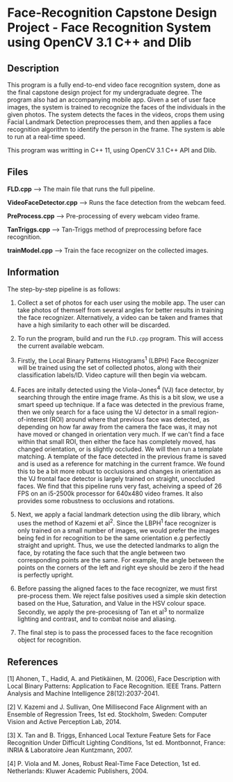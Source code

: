 # Face-Recognition Capstone Design Project - Face Recognition System using OpenCV 3.1 C++ and Dlib

## Description

This program is a fully end-to-end video face recognition system, done as the final capstone design project for my undergraduate degree. The program also had an accompanying mobile app. Given a set of user face images, the system is trained to recognize the faces of the individuals in the given photos. The system detects the faces in the videos, crops them using Facial Landmark Detection preprocesses them, and then applies a face recognition algorithm to identify the person in the frame. The system is able to run at a real-time speed.

This program was writting in C++ 11, using OpenCV 3.1 C++ API and Dlib. 

## Files

**FLD.cpp** --> The main file that runs the full pipeline.

**VideoFaceDetector.cpp** --> Runs the face detection from the webcam feed.

**PreProcess.cpp** --> Pre-processing of every webcam video frame.

**TanTriggs.cpp** --> Tan-Triggs method of preprocessing before face recognition. 

**trainModel.cpp** --> Train the face recognizer on the collected images. 

## Information

The step-by-step pipeline is as follows:

1. Collect a set of photos for each user using the mobile app. The user can take photos of themself from several angles for better results in training the face recognizer. Alternatively, a video can be taken and frames that have a high similarity to each other will be discarded. 

2. To run the program, build and run the `FLD.cpp` program. This will access the current available webcam. 

3. Firstly, the Local Binary Patterns Histograms<sup>1</sup> (LBPH) Face Recognizer will be trained using the set of collected photos, along with their classification labels/ID. Video capture will then begin via webcam. 

4. Faces are initally detected using the Viola-Jones<sup>4</sup> (VJ) face detector, by searching through the entire image frame. As this is a bit slow, we use a smart speed up technique. If a face was detected in the previous frame, then we only search for a face using the VJ detector in a small region-of-interest (ROI) around where that previous face was detected, as depending on how far away from the camera the face was, it may not have moved or changed in orientation very much. If we can't find a face within that small ROI, then either the face has completely moved, has changed orientation, or is slightly occluded. We will then run a template matching. A template of the face detected in the previous frame is saved and is used as a reference for matching in the current framce. We found this to be a bit more robust to occlusions and changes in orientation as the VJ frontal face detector is largely trained on straight, unoccluded faces. We find that this pipeline runs very fast, acheiving a speed of 26 FPS on an i5-2500k processor for 640x480 video frames. It also provides some robustness to occlusions and rotations. 

5. Next, we apply a facial landmark detection using the dlib library, which uses the method of Kazemi et al<sup>2</sup>. Since the LBPH<sup>1</sup> face recognizer is only trained on a small number of images, we would prefer the images being fed in for recognition to be the same orientation e.g perfectly straight and upright. Thus, we use the detected landmarks to align the face, by rotating the face such that the angle between two corresponding points are the same. For example, the angle between the points on the corners of the left and right eye should be zero if the head is perfectly upright. 

6. Before passing the aligned faces to the face recognizer, we must first pre-process them. We reject false positives used a simple skin detection based on the Hue, Saturation, and Value in the HSV colour space. Secondly, we apply the pre-procesisng of Tan et al<sup>3</sup> to normalize lighting and contrast, and to combat noise and aliasing. 

7. The final step is to pass the processed faces to the face recognition object for recognition. 




## References
[1] Ahonen, T., Hadid, A. and Pietikäinen, M. (2006), Face Description with Local Binary Patterns: Application
to Face Recognition. IEEE Trans. Pattern Analysis and Machine Intelligence 28(12):2037-2041.

[2] V. Kazemi and J. Sullivan, One Millisecond Face Alignment with an Ensemble of Regression Trees, 1st
ed. Stockholm, Sweden: Computer Vision and Active Perception Lab, 2014.

[3] X. Tan and B. Triggs, Enhanced Local Texture Feature Sets for Face Recognition Under Difficult
Lighting Conditions, 1st ed. Montbonnot, France: INRIA & Laboratoire Jean Kuntzmann, 2007.

[4] P. Viola and M. Jones, Robust Real-Time Face Detection, 1st ed. Netherlands: Kluwer Academic Publishers,
2004.

